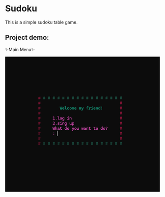# Sudoku
This is a simple sudoku table game.
## Project demo:

✨Main Menu✨

![img](https://github.com/Niloufar-Md/Sudoku/blob/main/images/Screenshot%202025-04-04%20130754.png?raw=true)




